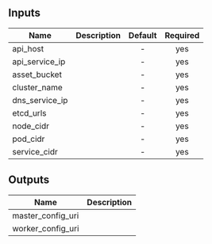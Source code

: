 
## Inputs

| Name | Description | Default | Required |
|------|-------------|:-----:|:-----:|
| api_host |  | - | yes |
| api_service_ip |  | - | yes |
| asset_bucket |  | - | yes |
| cluster_name |  | - | yes |
| dns_service_ip |  | - | yes |
| etcd_urls |  | - | yes |
| node_cidr |  | - | yes |
| pod_cidr |  | - | yes |
| service_cidr |  | - | yes |

## Outputs

| Name | Description |
|------|-------------|
| master_config_uri |  |
| worker_config_uri |  |

